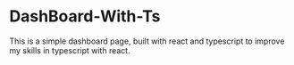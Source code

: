 # DashBoard-With-Ts
This is a simple dashboard page, built with react and typescript to improve my skills in typescript with react.
